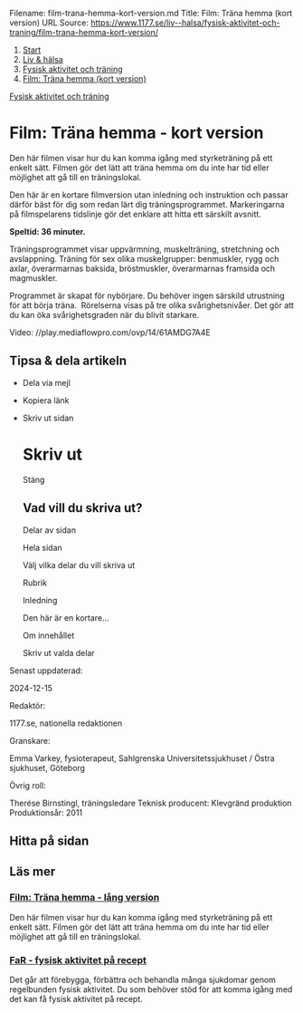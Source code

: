 Filename: film-trana-hemma-kort-version.md
Title: Film: Träna hemma (kort version)
URL Source: https://www.1177.se/liv--halsa/fysisk-aktivitet-och-traning/film-trana-hemma-kort-version/

1.  [Start](https://www.1177.se/)
2.  [Liv & hälsa](https://www.1177.se/liv--halsa/)
3.  [Fysisk aktivitet och träning](https://www.1177.se/liv--halsa/fysisk-aktivitet-och-traning/)
4.  [Film: Träna hemma (kort version)](https://www.1177.se/liv--halsa/fysisk-aktivitet-och-traning/film-trana-hemma-kort-version/)

[Fysisk aktivitet och träning](https://www.1177.se/liv--halsa/fysisk-aktivitet-och-traning/)

Film: Träna hemma - kort version
================================

Den här filmen visar hur du kan komma igång med styrketräning på ett enkelt sätt. Filmen gör det lätt att träna hemma om du inte har tid eller möjlighet att gå till en träningslokal.

Den här är en kortare filmversion utan inledning och instruktion och passar därför bäst för dig som redan lärt dig träningsprogrammet. Markeringarna på filmspelarens tidslinje gör det enklare att hitta ett särskilt avsnitt.

**Speltid: 36 minuter.**

Träningsprogrammet visar uppvärmning, muskelträning, stretchning och avslappning. Träning för sex olika muskelgrupper: benmuskler, rygg och axlar, överarmarnas baksida, bröstmuskler, överarmarnas framsida och magmuskler.

Programmet är skapat för nybörjare. Du behöver ingen särskild utrustning för att börja träna.  Rörelserna visas på tre olika svårighetsnivåer. Det gör att du kan öka svårighetsgraden när du blivit starkare.

Video: //play.mediaflowpro.com/ovp/14/61AMDG7A4E

Tipsa & dela artikeln
---------------------

*   Dela via mejl
*   Kopiera länk
*   Skriv ut sidan
    
    Skriv ut
    ========
    
    Stäng
    
    Vad vill du skriva ut?
    ----------------------
    
    Delar av sidan
    
    Hela sidan
    
    Välj vilka delar du vill skriva ut
    
    Rubrik
    
    Inledning
    
    Den här är en kortare...
    
    Om innehållet
    
    Skriv ut valda delar
    

Senast uppdaterad:

2024-12-15

Redaktör:

1177.se, nationella redaktionen

Granskare:

Emma Varkey, fysioterapeut, Sahlgrenska Universitetssjukhuset / Östra sjukhuset, Göteborg

Övrig roll:

Therése Birnstingl, träningsledare Teknisk producent: Klevgränd produktion Produktionsår: 2011

Hitta på sidan
--------------

Läs mer
-------

### [Film: Träna hemma - lång version](https://www.1177.se/liv--halsa/fysisk-aktivitet-och-traning/film-trana-hemma-lang-version/)

Den här filmen visar hur du kan komma igång med styrketräning på ett enkelt sätt. Filmen gör det lätt att träna hemma om du inte har tid eller möjlighet att gå till en träningslokal.

### [FaR - fysisk aktivitet på recept](https://www.1177.se/liv--halsa/fysisk-aktivitet-och-traning/far--fysisk-aktivitet-pa-recept/)

Det går att förebygga, förbättra och behandla många sjukdomar genom regelbunden fysisk aktivitet. Du som behöver stöd för att komma igång med det kan få fysisk aktivitet på recept.
